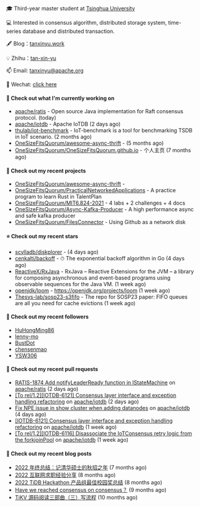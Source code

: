 🎓 Third-year master student at [Tsinghua University](https://www.tsinghua.edu.cn/)

💻 Interested in consensus algorithm, distributed storage system, time-series database and distributed transaction.

🖋 Blog：[tanxinyu.work](https://tanxinyu.work)

💡 Zhihu：[tan-xin-yu](https://www.zhihu.com/people/tan-xin-yu-22)

📫 Email: [tanxinyu@apache.org](mailto:tanxinyu@apache.org)

💬 Wechat: [click here](https://github.com/LebronAl/LebronAl/issues/1)

#### 👷 Check out what I'm currently working on

- [apache/ratis](https://github.com/apache/ratis) - Open source Java implementation for Raft consensus protocol. (today)
- [apache/iotdb](https://github.com/apache/iotdb) - Apache IoTDB (2 days ago)
- [thulab/iot-benchmark](https://github.com/thulab/iot-benchmark) - IoT-benchmark is a tool for benchmarking TSDB in IoT scenario. (2 months ago)
- [OneSizeFitsQuorum/awesome-async-thrift](https://github.com/OneSizeFitsQuorum/awesome-async-thrift) -  (5 months ago)
- [OneSizeFitsQuorum/OneSizeFitsQuorum.github.io](https://github.com/OneSizeFitsQuorum/OneSizeFitsQuorum.github.io) - 个人主页 (7 months ago)

#### 🌱 Check out my recent projects

- [OneSizeFitsQuorum/awesome-async-thrift](https://github.com/OneSizeFitsQuorum/awesome-async-thrift) - 
- [OneSizeFitsQuorum/PracticalNetworkedApplications](https://github.com/OneSizeFitsQuorum/PracticalNetworkedApplications) - A practice program to learn Rust in TalentPlan
- [OneSizeFitsQuorum/MIT6.824-2021](https://github.com/OneSizeFitsQuorum/MIT6.824-2021) - 4 labs &#43; 2 challenges &#43; 4 docs
- [OneSizeFitsQuorum/Async-Kafka-Producer](https://github.com/OneSizeFitsQuorum/Async-Kafka-Producer) - A high performance async and safe kafka producer
- [OneSizeFitsQuorum/FilesConnector](https://github.com/OneSizeFitsQuorum/FilesConnector) - Using Github as a network disk

#### ⭐ Check out my recent stars

- [scylladb/diskplorer](https://github.com/scylladb/diskplorer) -  (4 days ago)
- [cenkalti/backoff](https://github.com/cenkalti/backoff) - ⏱ The exponential backoff algorithm in Go (4 days ago)
- [ReactiveX/RxJava](https://github.com/ReactiveX/RxJava) - RxJava – Reactive Extensions for the JVM – a library for composing asynchronous and event-based programs using observable sequences for the Java VM. (1 week ago)
- [openjdk/loom](https://github.com/openjdk/loom) - https://openjdk.org/projects/loom (1 week ago)
- [Thesys-lab/sosp23-s3fifo](https://github.com/Thesys-lab/sosp23-s3fifo) - The repo for SOSP23 paper: FIFO queues are all you need for cache evictions (1 week ago)

#### 👯 Check out my recent followers

- [HuHongMing86](https://github.com/HuHongMing86)
- [lenny-mo](https://github.com/lenny-mo)
- [BustDot](https://github.com/BustDot)
- [chensenmao](https://github.com/chensenmao)
- [YSW306](https://github.com/YSW306)

#### 🔨 Check out my recent pull requests

- [RATIS-1874 Add notifyLeaderReady function in IStateMachine](https://github.com/apache/ratis/pull/906) on [apache/ratis](https://github.com/apache/ratis) (2 days ago)
- [[To rel/1.2][IOTDB-6121] Consensus layer interface and exception handling refactoring](https://github.com/apache/iotdb/pull/10937) on [apache/iotdb](https://github.com/apache/iotdb) (2 days ago)
- [Fix NPE issue in show cluster when adding datanodes](https://github.com/apache/iotdb/pull/10918) on [apache/iotdb](https://github.com/apache/iotdb) (4 days ago)
- [[IOTDB-6121] Consensus layer interface and exception handling refactoring](https://github.com/apache/iotdb/pull/10896) on [apache/iotdb](https://github.com/apache/iotdb) (1 week ago)
- [[To rel/1.2][IOTDB-6116] Disassociate the IoTConsensus retry logic from the forkjoinPool](https://github.com/apache/iotdb/pull/10878) on [apache/iotdb](https://github.com/apache/iotdb) (1 week ago)

#### 📜 Check out my recent blog posts

- [2022 年终总结：记清华硕士的秋招之年](https://tanxinyu.work/2022-annual-summary/) (7 months ago)
- [2022 互联网求职经验分享](https://tanxinyu.work/2022-internet-job-hunting-experience-sharing/) (8 months ago)
- [2022 TiDB Hackathon 产品组最佳校园奖总结](https://tanxinyu.work/2022-tidb-hackathon/) (8 months ago)
- [Have we reached consensus on consensus？](https://tanxinyu.work/have-we-reached-consensus-on-consensus/) (9 months ago)
- [TiKV 源码阅读三部曲（三）写流程](https://tanxinyu.work/tikv-source-code-reading-write/) (10 months ago)
